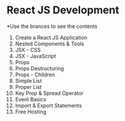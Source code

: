 # React JS Development

*Use the brances to see the contents

1. Create a React JS Application
2. Nested Components & Tools
3. JSX - CSS
4. JSX - JavaScript
5. Props
6. Props Destructuring
7. Props - Children
8. Simple List
9. Proper List
10. Key Prop & Spread Operator
11. Event Basics
12. Import & Export Statements
13. Free Hosting
